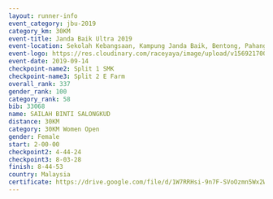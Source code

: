```yaml
---
layout: runner-info 
event_category: jbu-2019 
category_km: 30KM 
event-title: Janda Baik Ultra 2019 
event-location: Sekolah Kebangsaan, Kampung Janda Baik, Bentong, Pahang, Malaysia 
event-logo: https://res.cloudinary.com/raceyaya/image/upload/v1569217009/logo/janda-baik_vch1pc.jpg 
event-date: 2019-09-14 
checkpoint-name2: Split 1 SMK 
checkpoint-name3: Split 2 E Farm 
overall_rank: 337
gender_rank: 100
category_rank: 58
bib: 33068
name: SAILAH BINTI SALONGKUD
distance: 30KM
category: 30KM Women Open
gender: Female
start: 2-00-00
checkpoint2: 4-44-24
checkpoint3: 8-03-28
finish: 8-44-53
country: Malaysia
certificate: https://drive.google.com/file/d/1W7RRHsi-9n7F-SVoOzmn5Wx2WEqg-1m3/view?usp=sharing
---
```

